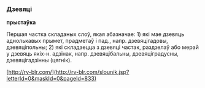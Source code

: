 ### Дзевяці
**прыстаўка**

Першая частка складаных слоў, якая абазначае: 1) які мае дзевяць аднолькавых прымет, прадметаў і пад., напр. дзевяцігадовы, дзевяціпольны; 2) які складаецца з дзевяці частак, раздзелаў або мерай у дзевяць якіх-н. адзінак, напр. дзевяцібальны, дзевяціградусны, дзевяцігадзінны (цягнік).

<a rel="author">[http://rv-blr.com/](http://rv-blr.com/slounik.jsp?letterId=0&maskId=0&pageId=833)</a>
